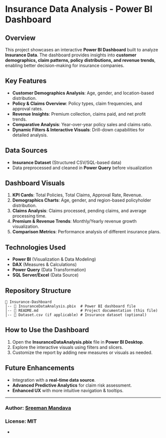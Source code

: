 # Insurance Data Analysis - Power BI Dashboard

## Overview
This project showcases an interactive **Power BI Dashboard** built to analyze **Insurance Data**. The dashboard provides insights into **customer demographics, claim patterns, policy distributions, and revenue trends**, enabling better decision-making for insurance companies.

## Key Features
- **Customer Demographics Analysis**: Age, gender, and location-based distribution.
- **Policy & Claims Overview**: Policy types, claim frequencies, and approval rates.
- **Revenue Insights**: Premium collection, claims paid, and net profit trends.
- **Comparative Analysis**: Year-over-year policy sales and claims ratio.
- **Dynamic Filters & Interactive Visuals**: Drill-down capabilities for detailed analysis.

## Data Sources
- **Insurance Dataset** (Structured CSV/SQL-based data)
- Data preprocessed and cleaned in **Power Query** before visualization

## Dashboard Visuals
1. **KPI Cards**: Total Policies, Total Claims, Approval Rate, Revenue.
2. **Demographics Charts**: Age, gender, and region-based policyholder distribution.
3. **Claims Analysis**: Claims processed, pending claims, and average processing time.
4. **Premium & Revenue Trends**: Monthly/Yearly revenue growth visualization.
5. **Comparison Metrics**: Performance analysis of different insurance plans.

## Technologies Used
- **Power BI** (Visualization & Data Modeling)
- **DAX** (Measures & Calculations)
- **Power Query** (Data Transformation)
- **SQL Server/Excel** (Data Source)

## Repository Structure
```
📂 Insurance-Dashboard
│-- 📜 InsuranceDataAnalysis.pbix  # Power BI dashboard file
│-- 📜 README.md                   # Project documentation (this file)
│-- 📜 Dataset.csv (if applicable) # Insurance dataset (optional)
```

## How to Use the Dashboard
1. Open the **InsuranceDataAnalysis.pbix** file in **Power BI Desktop**.
2. Explore the interactive visuals using filters and slicers.
3. Customize the report by adding new measures or visuals as needed.

## Future Enhancements
- Integration with a **real-time data source**.
- **Advanced Predictive Analytics** for claim risk assessment.
- **Enhanced UX** with more intuitive navigation & tooltips.

---
### **Author:** [Sreeman Mandava](https://github.com/yourusername)
### **License:** MIT

-
